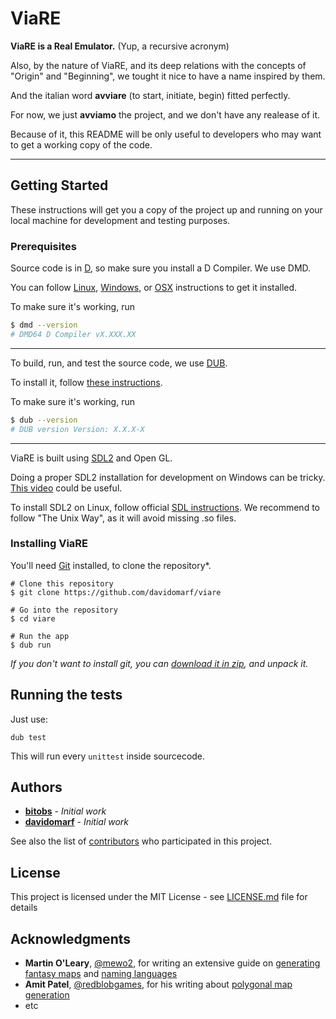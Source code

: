 # ViaRE 

**ViaRE is a Real Emulator.** (Yup, a recursive acronym)

Also, by the nature of ViaRE, and its deep relations with the concepts of
"Origin" and "Beginning", we tought it nice to have a name inspired by them.

And the italian word **avviare** (to start, initiate, begin) fitted perfectly.

For now, we just **avviamo** the project, and we don't have any realease of it.

Because of it, this README will be only useful to developers who may want to
get a working copy of the code.

---

## Getting Started

These instructions will get you a copy of the project up and running on your
local machine for development and testing purposes.

### Prerequisites

Source code is in [D](https://dlang.org/), so make sure you install a D Compiler.
We use DMD.

You can follow [Linux](https://dlang.org/dmd-linux.html),
[Windows](https://dlang.org/dmd-windows.html), or [OSX](https://dlang.org/dmd-osx.html)
instructions to get it installed.

To make sure it's working, run

```bash
$ dmd --version
# DMD64 D Compiler vX.XXX.XX
```
---

To build, run, and test the source code, we use [DUB](https://github.com/dlang/dub).

To install it, follow [these instructions](https://github.com/dlang/dub#installation).

To make sure it's working, run

```bash
$ dub --version
# DUB version Version: X.X.X-X
```

---

ViaRE is built using [SDL2](https://www.libsdl.org/download-2.0.php) and Open GL.

Doing a proper SDL2 installation for development on Windows can be tricky.
[This video](https://www.youtube.com/watch?v=ybYMOKEW9IY) could be useful.

To install SDL2 on Linux, follow official [SDL instructions](https://wiki.libsdl.org/Installation).
We recommend to follow "The Unix Way", as it will avoid missing .so files.

### Installing ViaRE

You'll need [Git](https://git-scm.com/) installed, to clone the repository*.

```
# Clone this repository
$ git clone https://github.com/davidomarf/viare

# Go into the repository
$ cd viare

# Run the app
$ dub run
```

*If you don't want to install git, you can [download it in zip](https://github.com/davidomarf/viare/archive/master.zip),
and unpack it.*

## Running the tests

Just use:

```
dub test
```

This will run every `unittest` inside sourcecode.

## Authors

- [**bitobs**](https://github.com/bitobs) - *Initial work* 
- [**davidomarf**](https://github.com/davidomarf) - *Initial work*

See also the list of [contributors](https://github.com/your/project/contributors) who participated in this project.

## License

This project is licensed under the MIT License - see [LICENSE.md](LICENSE.md) file for details

## Acknowledgments

* **Martin O'Leary**, [@mewo2](https://twitter.com/mewo2), for writing an extensive guide
on [generating fantasy maps](http://mewo2.com/notes/terrain/) and [naming languages](http://mewo2.com/notes/naming-language/)
* **Amit Patel**, [@redblobgames](https://twitter.com/redblobgames), for his writing about
[polygonal map generation](http://www-cs-students.stanford.edu/~amitp/game-programming/polygon-map-generation/)
* etc



<!---
### Break down into end to end tests

Explain what these tests test and why

```
Give an example
```
### And coding style tests

Explain what these tests test and why

```
Give an example
```

## Deployment

Add additional notes about how to deploy this on a live system
-
## Contributing

Please read [CONTRIBUTING.md](https://gist.github.com/PurpleBooth/b24679402957c63ec426) for details on our code of conduct, and the process for submitting pull requests to us.

## Versioning

We use [SemVer](http://semver.org/) for versioning. For the versions available, see the [tags on this repository](https://github.com/your/project/tags). 
-->
